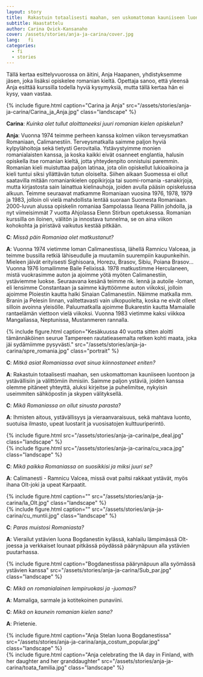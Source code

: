 ```yaml
---
layout: story
title:  Rakastuin totaalisesti maahan, sen uskomattoman kauniiseen luontoon ja ystävällisiin ja välittömiin ihmisiin
subtitle: Haastattelu
author: Carina Qvick-Kansanaho
cover: /assets/stories/anja-ja-carina/cover.jpg
lang:   fi
categories:
  - fi
  - stories
---
```


Tällä kertaa esittelyvuorossa on äitini, Anja Haapanen, yhdistyksemme jäsen, joka lisäksi opiskelee romanian kieltä. Opettaja sanoo, että yleensä Anja esittää kurssilla todella hyviä kysymyksiä, mutta tällä kertaa hän ei kysy, vaan vastaa.

<div class="row">
  <div class="col-md-4 col-sm-6 col-xs-6">
  {% include figure.html caption="Carina ja Anja" src="/assets/stories/anja-ja-carina/Carina_ja_Anja.jpg" class="landscape" %}
  </div>
</div>

__Carina__: _Kuinka olet tullut aloittaneeksi juuri romanian kielen opiskelun?_

__Anja__: Vuonna 1974 teimme perheen kanssa kolmen viikon terveysmatkan Romaniaan, Calimanestiin. Terveysmatkalla saimme paljon hyviä kylpylähoitoja sekä tietysti Gerovitalia. Ystävystyimme monien romanialaisten kanssa, ja koska kaikki eivät osanneet englantia, halusin opiskella itse romanian kieltä, jotta yhteydenpito onnistuisi paremmin. Romanian kieli muistuttaa paljon latinaa, jota olin opiskellut lukioaikoina ja kieli tuntui siksi yllättävän tutun oloiselta. Siihen aikaan Suomessa ei ollut saatavilla mitään romaniankielen oppikirjoja tai suomi-romania -sanakirjoja, mutta kirjastosta sain lainattua kielinauhoja, joiden avulla pääsin opiskelussa alkuun. Teimme seuraavat matkamme Romaniaan vuosina 1976, 1978, 1979 ja 1983, jolloin oli vielä mahdollista lentää suoraan Suomesta Romaniaan. 2000-luvun alussa opiskelin romaniaa Sampolassa Ileana Pällin johdolla, ja nyt viimeisimmät 7 vuotta Ahjolassa Elenn Stirbun opetuksessa. Romanian kurssilla on iloinen, välitön ja innostava tunnelma, se on aina viikon kohokohta ja piristävä vaikutus kestää pitkään.

__C__: _Missä päin Romaniaa olet matkustanut?_

__A__: Vuonna 1974 vietimme loman Calimanestissa, lähellä Ramnicu Valceaa, ja teimme bussilla retkiä lähiseudulle ja muutamiin suurempiin kaupunkeihin. Mieleen jäivät erityisesti Sighisoara, Horezu, Brasov, Sibiu, Poiana Brasov... Vuonna 1976 lomailimme Baile Felixissä. 1978 matkustimme Herculaneen, mistä vuokrasimme auton ja ajoimme yötä myöten Calimanestiin, ystäviemme luokse. Seuraavana kesänä teimme nk. lennä ja autoile -loman, eli lensimme Constantaan ja saimme käyttöömme auton viikoksi, jolloin ajoimme Ploiestin kautta halki Sinaian Calimanestiin. Näimme matkalla mm. Branin ja Pelesin linnan, valitettavasti vain ulkopuolelta, koska ne eivät olleet silloin avoinna yleisölle. Paluumatkalla ajoimme Bukarestin kautta Mamaialle rantaelämän viettoon vielä viikoksi. Vuonna 1983 vietimme kaksi viikkoa Mangaliassa, Neptunissa, Mustanmeren rannalla.

<div class="row">
  <div class="col-md-8 col-md-offset-2">
  {% include figure.html caption="Kesäkuussa 40 vuotta sitten aloitti tämännäköinen seurue Tampereen rautatieasemalta retken kohti maata, joka jäi sydämiimme pysyvästi." src="/assets/stories/anja-ja-carina/spre_romania.jpg" class="portrait" %}
  </div>
</div>

__C__: _Mitkä asiat Romaniassa ovat sinua kiinnostaneet eniten?_

__A__: Rakastuin totaalisesti maahan, sen uskomattoman kauniiseen luontoon ja ystävällisiin ja välittömiin ihmisiin. Saimme paljon ystäviä, joiden kanssa olemme pitäneet yhteyttä, aluksi kirjeitse ja puhelimitse, nykyisin useimmiten sähköpostin ja skypen välityksellä.

__C__: _Mikä Romaniassa on ollut sinusta parasta?_

__A__: Ihmisten aitous, ystävällisyys ja vieraanvaraisuus, sekä mahtava luonto, suotuisa ilmasto, upeat luostarit ja vuosisatojen kulttuuriperintö.

<div class="row">
  <div class="col-md-5">
    {% include figure.html src="/assets/stories/anja-ja-carina/pe_deal.jpg" class="landscape" %}
  </div>
  <div class="col-md-5 col-md-offset-1">
    {% include figure.html src="/assets/stories/anja-ja-carina/cu_vaca.jpg" class="landscape" %}
  </div>
</div>

__C__: _Mikä paikka Romaniassa on suosikkisi ja miksi juuri se?_

__A__: Calimanesti - Ramnicu Valcea, missä ovat paitsi rakkaat ystävät, myös ihana Olt-joki ja upeat Karpaatit.

<div class="row">
  <div class="col-md-5">
    {% include figure.html caption="" src="/assets/stories/anja-ja-carina/la_Olt.jpg" class="landscape" %}
  </div>
  <div class="col-md-5 col-md-offset-1">
    {% include figure.html caption="" src="/assets/stories/anja-ja-carina/cu_muntii.jpg" class="landscape" %}
  </div>
</div>

__C__: _Paras muistosi Romaniasta?_

__A__: Vierailut ystävien luona Bogdanestin kylässä, kahlailu lämpimässä Olt-joessa ja verkkaiset lounaat pitkässä pöydässä päärynäpuun alla ystävien puutarhassa.

<div class="row">
  <div class="col-md-8 col-md-offset-2">
  {% include figure.html caption="Bogdanestissa päärynäpuun alla syömässä ystävien kanssa" src="/assets/stories/anja-ja-carina/Sub_par.jpg" class="landscape" %}
  </div>
</div>

__C__: _Mikä on romanialainen lempiruokasi ja -juomasi?_

__A__: Mamaliga, sarmale ja kotitekoinen punaviini.

__C__: _Mikä on kaunein romanian kielen sana?_

__A__: Prietenie.

<div class="row">
  <div class="col-md-5">
    {% include figure.html caption="Anja Stelan luona Bogdanestissa" src="/assets/stories/anja-ja-carina/anja_costum_popular.jpg" class="landscape" %}
  </div>
  <div class="col-md-5 col-md-offset-1">
    {% include figure.html caption="Anja celebrating the IA day in Finland, with her daughter and her granddaughter" src="/assets/stories/anja-ja-carina/toata_familia.jpg" class="landscape" %}
  </div>
</div>